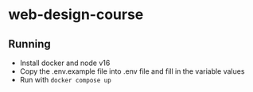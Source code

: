 # web-design-course

## Running

- Install docker and node v16
- Copy the .env.example file into .env file and fill in the variable values
- Run with `docker compose up`

